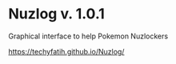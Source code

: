 # Nuzlog v. 1.0.1
Graphical interface to help Pokemon Nuzlockers

https://techyfatih.github.io/Nuzlog/
